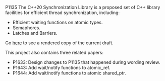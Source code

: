 P1135 The C++20 Synchronization Library is a proposed set of C++ library
facilities for efficient thread synchronization, including:

* Efficient waiting functions on atomic types.
* Semaphores.
* Latches and Barriers.

Go [here](https://api.csswg.org/bikeshed/?force=1&url=https://raw.githubusercontent.com/brycelelbach/wg21_p1135_cpp20_synchronization_library/master/cpp20_synchronization_library.bs) to see a rendered copy of the current draft.

This project also contains three related papers:

* P1633: Design changes to P1135 that happened during wording review.
* P1643: Add wait/notify functions to atomic_ref.
* P1644: Add wait/notify functions to atomic shared_ptr.
